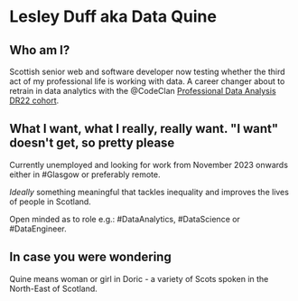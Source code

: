 # Lesley Duff aka Data Quine
## Who am I?
Scottish senior web and software developer now testing whether the third act of my professional life is working with data.
A career changer about to retrain in data analytics with the @CodeClan [Professional Data Analysis DR22 cohort](https://codeclan.com/courses/data-analysis/).

## What I want, what I really, really want. "I want" doesn't get, so pretty please
Currently unemployed and looking for work from November 2023 onwards either in #Glasgow or preferably remote. 

*Ideally* something meaningful that tackles inequality and improves the lives of people in Scotland.

Open minded as to role e.g.: #DataAnalytics, #DataScience or #DataEngineer.

## In case you were wondering
Quine means woman or girl in Doric - a variety of Scots spoken in the North-East of Scotland.

<!---
dataquine/dataquine is a ✨ special ✨ repository because its `README.md` (this file) appears on your GitHub profile.
You can click the Preview link to take a look at your changes.
--->
